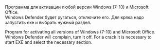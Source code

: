 Программа для активации любой версии Windows (7-10) и Microsoft Office.  
Windows Defender будет ругаться, отключите его.
Для кряка надо запустить ехе и выбрать нужный раздел.

Program for activating all versions of Windows (7-10) and Microsoft Office.
Windows Defender will complain, turn it off.
For a crack it is necessary to start EXE and select the necessary section.
